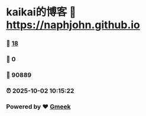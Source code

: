 # kaikai的博客 :link: https://naphjohn.github.io 
### :page_facing_up: [18](https://naphjohn.github.io/tag.html) 
### :speech_balloon: 0 
### :hibiscus: 90889 
### :alarm_clock: 2025-10-02 10:15:22 
### Powered by :heart: [Gmeek](https://github.com/Meekdai/Gmeek)
